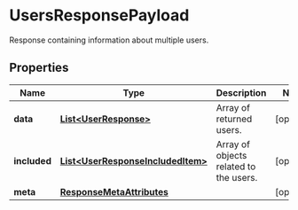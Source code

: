 

# UsersResponsePayload

Response containing information about multiple users.
## Properties

Name | Type | Description | Notes
------------ | ------------- | ------------- | -------------
**data** | [**List&lt;UserResponse&gt;**](UserResponse.md) | Array of returned users. |  [optional]
**included** | [**List&lt;UserResponseIncludedItem&gt;**](UserResponseIncludedItem.md) | Array of objects related to the users. |  [optional]
**meta** | [**ResponseMetaAttributes**](ResponseMetaAttributes.md) |  |  [optional]



